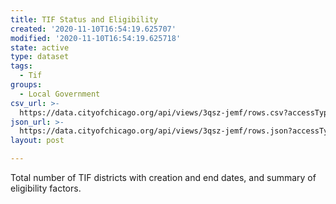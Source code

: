 ```yaml
---
title: TIF Status and Eligibility
created: '2020-11-10T16:54:19.625707'
modified: '2020-11-10T16:54:19.625718'
state: active
type: dataset
tags:
  - Tif
groups:
  - Local Government
csv_url: >-
  https://data.cityofchicago.org/api/views/3qsz-jemf/rows.csv?accessType=DOWNLOAD
json_url: >-
  https://data.cityofchicago.org/api/views/3qsz-jemf/rows.json?accessType=DOWNLOAD
layout: post

---
```

Total number of TIF districts with creation and end dates, and summary of eligibility factors.
